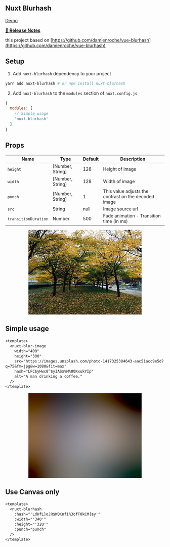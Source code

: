 ## Nuxt Blurhash

[Demo](https://example-nuxt-blurhash.vercel.app/)

[📖 **Release Notes**](./CHANGELOG.md)

this project based on [https://github.com/damienroche/vue-blurhash](https://github.com/damienroche/vue-blurhash)

## Setup

1. Add `nuxt-blurhash` dependency to your project

```bash
yarn add nuxt-blurhash # or npm install nuxt-blurhash
```

2. Add `nuxt-blurhash` to the `modules` section of `nuxt.config.js`

```js
{
  modules: [
    // Simple usage
    'nuxt-blurhash'
  ]
}
```

## Props

| Name                 | Type             | Default | Description                                          |
| -------------------- | ---------------- | ------- | ---------------------------------------------------- |
| `height`             | [Number, String] | 128     | Height of image                                      |
| `width`              | [Number, String] | 128     | Width of image                                       |
| `punch`              | [Number, String] | 1       | This value adjusts the contrast on the decoded image |
| `src`                | String           | null    | Image source url                                     |
| `transitionDuration` | Number           | 500     | Fade animation - Transition time (in ms)             |

<p align="center">
  <img src="./Screenshot_2020-10-29%20test-blur(1).png">
</p>

## Simple usage

```vue
<template>
  <nuxt-blur-image
    width="400"
    height="300"
    src="https://images.unsplash.com/photo-1417325384643-aac51acc9e5d?q=75&fm=jpg&w=1080&fit=max"
    hash="LFC$yHwc8^$yIAS$%M%00KxukYIp"
    alt="A man drinking a coffee."
  />
</template>
```

<p align="center">
  <img src="./Screenshot_2020-10-29 test-blur.png">
</p>

## Use Canvas only

```vue
<template>
  <nuxt-blurhash
    :hash="'LdHfL}oJR$WBKnfi%3ofT0kCM{ay'"
    :width="'340'"
    :height="'320'"
    :punch="punch"
  />
</template>
```
